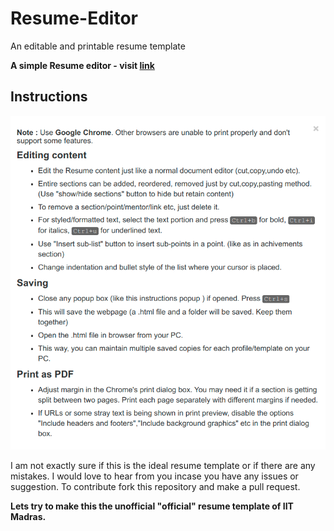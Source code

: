 # Resume-Editor

An editable and printable resume template

**A simple Resume editor - visit [link]()**

## Instructions

![instructions](instructions.png)

I am not exactly sure if this is the ideal resume template or if there are any mistakes. I would love to hear from you incase you have any issues or suggestion. To contribute fork this repository and make a pull request. 

**Lets try to make this the unofficial "official" resume template of IIT Madras.**